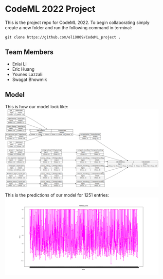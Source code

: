 # CodeML 2022 Project 


This is the project repo for CodeML 2022. To begin collaborating simply create a new folder and run the following command in terminal:
```
git clone https://github.com/eli0009/CodeML_project .
```

## Team Members
- Enlai Li
- Eric Huang
- Younes Lazzali
- Swagat Bhowmik

## Model

This is how our model look like:
![model](model.png)

This is the predictions of our model for 1251 entries:
![predictions](predictions.png)